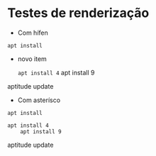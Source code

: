 # Testes de renderização

- Com hífen
```
apt install
```

   - novo item

     `apt install 4`
        apt install 9

aptitude update

* Com asterísco
```
apt install
```

    apt install 4
        apt install 9

aptitude update


